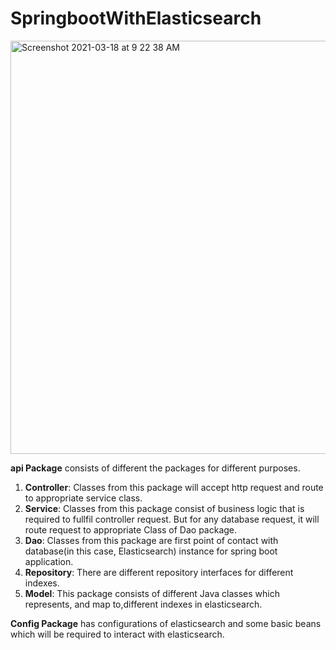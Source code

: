 # SpringbootWithElasticsearch

<img width="661" alt="Screenshot 2021-03-18 at 9 22 38 AM" src="https://user-images.githubusercontent.com/60062248/111570913-ccdbcd80-87cb-11eb-94ca-bbaf586f9234.png">

**api Package** consists of different the packages for different purposes.

1. **Controller**: Classes from this package will accept http request and route to appropriate service class.
2. **Service**: Classes from this package consist of business logic that is required to fullfil controller request. But for any database request, it will route request to appropriate Class of Dao package.
3. **Dao**: Classes from this package are first point of contact with database(in this case, Elasticsearch) instance for spring boot application.
4. **Repository**: There are different repository interfaces for different indexes.
5. **Model**: This package consists of different Java classes which represents, and map to,different indexes in elasticsearch.

**Config Package** has configurations of elasticsearch and some basic beans which will be required to interact with elasticsearch.
